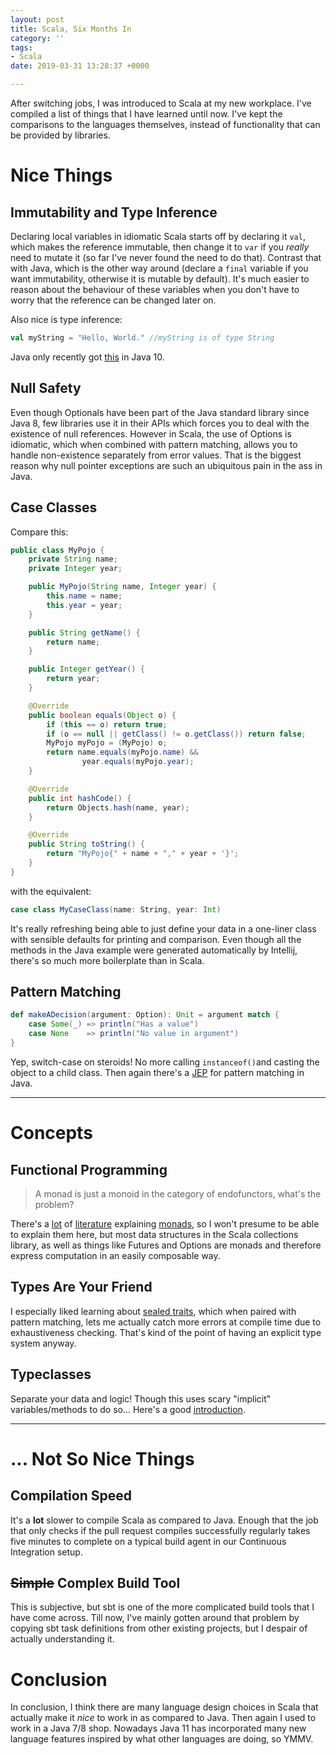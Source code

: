 ```yaml
---
layout: post
title: Scala, Six Months In
category: ''
tags:
- Scala
date: 2019-03-31 13:28:37 +0000

---
```

After switching jobs, I was introduced to Scala at my new workplace. I've compiled a list of things that I have learned until now. I've kept the comparisons to the languages themselves, instead of functionality that can be provided by libraries.

<!--excerpt-->

# Nice Things

## Immutability and Type Inference

Declaring local variables in idiomatic Scala starts off by declaring it `val`, which makes the reference immutable, then change it to `var` if you _really_ need to mutate it (so far I've never found the need to do that). Contrast that with Java, which is the other way around (declare a `final` variable if you want immutability, otherwise it is mutable by default). It's much easier to reason about the behaviour of these variables when you don't have to worry that the reference can be changed later on.

Also nice is type inference:
```scala
val myString = "Hello, World." //myString is of type String
```

Java only recently got [this](https://developer.oracle.com/java/jdk-10-local-variable-type-inference) in Java 10.

## Null Safety

Even though Optionals have been part of the Java standard library since Java 8, few libraries use it in their APIs which forces you to deal with the existence of null references. However in Scala, the use of Options is idiomatic, which when combined with pattern matching, allows you to handle non-existence separately from error values. That is the biggest reason why null pointer exceptions are such an ubiquitous pain in the ass in Java.

## Case Classes

Compare this:

```java
public class MyPojo {
    private String name;
    private Integer year;

    public MyPojo(String name, Integer year) {
        this.name = name;
        this.year = year;
    }

    public String getName() {
        return name;
    }

    public Integer getYear() {
        return year;
    }

    @Override
    public boolean equals(Object o) {
        if (this == o) return true;
        if (o == null || getClass() != o.getClass()) return false;
        MyPojo myPojo = (MyPojo) o;
        return name.equals(myPojo.name) &&
                year.equals(myPojo.year);
    }

    @Override
    public int hashCode() {
        return Objects.hash(name, year);
    }

    @Override
    public String toString() {
        return "MyPojo{" + name + "," + year + '}';
    }
}
```

with the equivalent:

```scala
case class MyCaseClass(name: String, year: Int)
```

It's really refreshing being able to just define your data in a one-liner class with sensible defaults for printing and comparison. Even though all the methods in the Java example were generated automatically by Intellij, there's so much more boilerplate than in Scala.

## Pattern Matching

```scala
def makeADecision(argument: Option): Unit = argument match {
    case Some(_) => println("Has a value")
    case None    => println("No value in argument")
}
```

Yep, switch-case on steroids! No more calling `instanceof()`and casting the object to a child class. Then again there's a [JEP](https://openjdk.java.net/jeps/305) for pattern matching in Java.

***

# Concepts

## Functional Programming

> A monad is just a monoid in the category of endofunctors, what's the problem?

There's a [lot](https://medium.com/beingprofessional/understanding-functor-and-monad-with-a-bag-of-peanuts-8fa702b3f69e) of [literature](https://blog.redelastic.com/a-guide-to-scala-collections-exploring-monads-in-scala-collections-ef810ef3aec3) explaining [monads](http://appliedscala.com/blog/2016/understanding-monads/), so I won't presume to be able to explain them here, but most data structures in the Scala collections library, as well as things like Futures and Options are monads and therefore express computation in an easily composable way.

## Types Are Your Friend

I especially liked learning about [sealed traits](https://gist.github.com/mattbarackman/82b1712add45ceffa8ffe56f81b8bcc2), which when paired with pattern matching, lets me actually catch more errors at compile time due to exhaustiveness checking. That's kind of the point of having an explicit type system anyway.

## Typeclasses

Separate your data and logic! Though this uses scary "implicit" variables/methods to do so... Here's a good [introduction](https://alvinalexander.com/scala/fp-book/type-classes-101-introduction).

***

# ... Not So Nice Things

## Compilation Speed

It's a **lot** slower to compile Scala as compared to Java. Enough that the job that only checks if the pull request compiles successfully regularly takes five minutes to complete on a typical build agent in our Continuous Integration setup.

## ~~Simple~~ Complex Build Tool

This is subjective, but sbt is one of the more complicated build tools that I have come across. Till now, I've mainly gotten around that problem by copying sbt task definitions from other existing projects, but I despair of actually understanding it.

# Conclusion
In conclusion, I think there are many language design choices in Scala that actually make it _nice_ to work in as compared to Java. Then again I used to work in a Java 7/8 shop. Nowadays Java 11 has incorporated many new language features inspired by what other languages are doing, so YMMV.